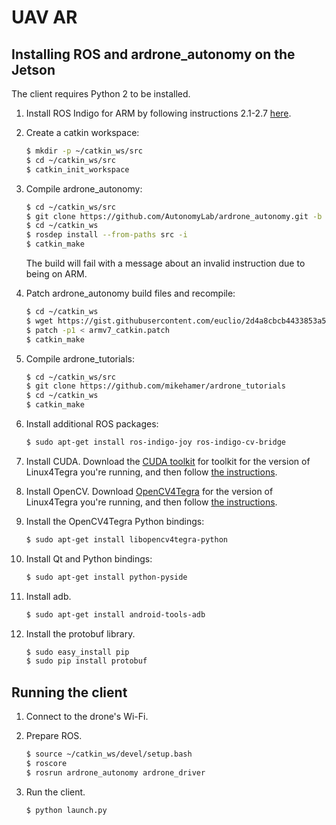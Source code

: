 # UAV AR

## Installing ROS and ardrone_autonomy on the Jetson

The client requires Python 2 to be installed.

1.  Install ROS Indigo for ARM by following instructions 2.1-2.7 [here][rosARM].

2.  Create a catkin workspace:
    ```sh
    $ mkdir -p ~/catkin_ws/src
    $ cd ~/catkin_ws/src
    $ catkin_init_workspace
    ```

3.  Compile ardrone_autonomy:
    ```sh
    $ cd ~/catkin_ws/src
    $ git clone https://github.com/AutonomyLab/ardrone_autonomy.git -b indigo-devel
    $ cd ~/catkin_ws
    $ rosdep install --from-paths src -i
    $ catkin_make
    ```

    The build will fail with a message about an invalid instruction due to
    being on ARM.

4.  Patch ardrone_autonomy build files and recompile:
    ```sh
    $ cd ~/catkin_ws
    $ wget https://gist.githubusercontent.com/euclio/2d4a8cbcb4433853a510/raw/b691bdc59ae3e05164e17a620d33424604eff11e/armv7_catkin.patch
    $ patch -p1 < armv7_catkin.patch
    $ catkin_make
    ```

5.  Compile ardrone_tutorials:
    ```sh
    $ cd ~/catkin_ws/src
    $ git clone https://github.com/mikehamer/ardrone_tutorials
    $ cd ~/catkin_ws
    $ catkin_make
    ```

6.  Install additional ROS packages:
    ```sh
    $ sudo apt-get install ros-indigo-joy ros-indigo-cv-bridge
    ```

7.  Install CUDA. Download the [CUDA toolkit] for toolkit for the version of
    Linux4Tegra you're running, and then follow [the instructions][installing
    CUDA].

8.  Install OpenCV. Download [OpenCV4Tegra] for the version of Linux4Tegra
    you're running, and then follow [the instructions][installing OpenCV].

9.  Install the OpenCV4Tegra Python bindings:
    ```sh
    $ sudo apt-get install libopencv4tegra-python
    ```

10. Install Qt and Python bindings:
    ```sh
    $ sudo apt-get install python-pyside
    ```

11. Install adb.
    ```sh
    $ sudo apt-get install android-tools-adb
    ```

12. Install the protobuf library.
    ```sh
    $ sudo easy_install pip
    $ sudo pip install protobuf
    ```

## Running the client

1. Connect to the drone's Wi-Fi.

2. Prepare ROS.
    ```sh
    $ source ~/catkin_ws/devel/setup.bash
    $ roscore
    $ rosrun ardrone_autonomy ardrone_driver
    ```

3. Run the client.
    ```sh
    $ python launch.py
    ```

[rosARM]: http://wiki.ros.org/indigo/Installation/UbuntuARM
[CUDA toolkit]: https://developer.nvidia.com/linux-tegra
[installing CUDA]: http://elinux.org/Jetson/Installing_CUDA
[OpenCV4Tegra]: https://developer.nvidia.com/linux-tegra
[installing OpenCV]: http://elinux.org/Jetson/Installing_OpenCV
